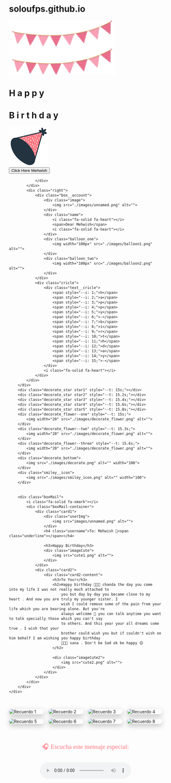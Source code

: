 # soloufps.github.io
<!DOCTYPE html>
<html lang="en">

<head>
    <meta charset="UTF-8">
    <meta name="viewport" content="width=device-width, initial-scale=1.0">
    <meta name="title" content="Happy Birthday Website 2.0 | Aoudumber Bade">
    <meta name="github" content="https://github.com/Aoudumber-Bade">
    <title>Mehwish Birthday</title>
    <link rel="stylesheet" href="style.css">
    <link rel="stylesheet" href="https://cdnjs.cloudflare.com/ajax/libs/font-awesome/6.5.1/css/all.min.css"
        integrity="sha512-DTOQO9RWCH3ppGqcWaEA1BIZOC6xxalwEsw9c2QQeAIftl+Vegovlnee1c9QX4TctnWMn13TZye+giMm8e2LwA=="
        crossorigin="anonymous" referrerpolicy="no-referrer" />
    <link
        href="https://fonts.googleapis.com/css2?family=Dancing+Script:wght@500;700&family=Poppins:wght@400;600&display=swap"
        rel="stylesheet">
    <script src="https://code.jquery.com/jquery-3.7.1.min.js"
        integrity="sha256-/JqT3SQfawRcv/BIHPThkBvs0OEvtFFmqPF/lYI/Cxo=" crossorigin="anonymous"></script>
</head>

<body>
    <div id="wrapper">
        <div class="flag__birthday">
            <img src="./images/1.png" alt="" width="350" class="flag__left">
            <img src="./images/1.png" alt="" width="350" class="flag__right">
        </div>
        <div class="content">
            <div class="left">
                <div class="title">
                    <h1 class="happy">
                        <span style="--t: 4s;">H</span>
                        <span style="--t: 4.2s;">a</span>
                        <span style="--t: 4.4s;">p</span>
                        <span style="--t: 4.6s;">p</span>
                        <span style="--t: 4.8s;">y</span>
                    </h1>
                    <h1 class="birthday">
                        <span style="--t: 5s;">B</span>
                        <span style="--t: 5.2s;">i</span>
                        <span style="--t: 5.4s;">r</span>
                        <span style="--t: 5.6s;">t</span>
                        <span style="--t: 5.8s;">h</span>
                        <span style="--t: 6s;">d</span>
                        <span style="--t: 6.2s;">a</span>
                        <span style="--t: 6.4s;">y</span>
                    </h1>
                    <div class="hat">
                        <img src="./images/hat.png" alt="" width="130">
                    </div>
                </div>
                <div class="date__of__birth">
                    <span></span>
                </div>
                <div class="btn">
                    <button id="btn__letter">
                        <div class="mail">
                            Click Here Mehwish
                            <i class="fa-regular fa-envelope"></i>
                        </div>
                    </button>

                </div>
            </div>
            <div class="right">
                <div class="box__account">
                    <div class="image">
                        <img src="./images/unnamed.png" alt="">
                    </div>
                    <div class="name">
                        <i class="fa-solid fa-heart"></i>
                        <span>Dear Mehwish</span>
                        <i class="fa-solid fa-heart"></i>
                    </div>
                    <div class="balloon_one">
                        <img width="100px" src="./images/balloon1.png" alt="">
                    </div>
                    <div class="balloon_two">
                        <img width="100px" src="./images/balloon2.png" alt="">
                    </div>
                </div>
                <div class="cricle">
                    <div class="text__cricle">
                        <span style="--i: 1;">h</span>
                        <span style="--i: 2;">a</span>
                        <span style="--i: 3;">p</span>
                        <span style="--i: 4;">p</span>
                        <span style="--i: 5;">y</span>
                        <span style="--i: 6;">-</span>
                        <span style="--i: 7;">b</span>
                        <span style="--i: 8;">i</span>
                        <span style="--i: 9;">r</span>
                        <span style="--i: 10;">t</span>
                        <span style="--i: 11;">h</span>
                        <span style="--i: 12;">d</span>
                        <span style="--i: 13;">a</span>
                        <span style="--i: 14;">y</span>
                        <span style="--i: 15;">-</span>
                    </div>
                    <i class="fa-solid fa-heart"></i>
                </div>
            </div>
        </div>
        <div class="decorate_star star1" style="--t: 15s;"></div>
        <div class="decorate_star star2" style="--t: 15.2s;"></div>
        <div class="decorate_star star3" style="--t: 15.4s;"></div>
        <div class="decorate_star star4" style="--t: 15.6s;"></div>
        <div class="decorate_star star5" style="--t: 15.8s;"></div>
        <div class="decorate_flower--one" style="--t: 15s;">
            <img width="20" src="./images/decorate_flower.png" alt="">
        </div>
        <div class="decorate_flower--two" style="--t: 15.3s;">
            <img width="20" src="./images/decorate_flower.png" alt="">
        </div>
        <div class="decorate_flower--three" style="--t: 15.6s;">
            <img width="20" src="./images/decorate_flower.png" alt="">
        </div>
        <div class="decorate_bottom">
            <img src="./images/decorate.png" alt="" width="100">
        </div>
        <div class="smiley__icon">
            <img src="./images/smiley_icon.png" alt="" width="100">
        </div>


        <div class="boxMail">
            <i class="fa-solid fa-xmark"></i>
            <div class="boxMail-container">
                <div class="card1">
                    <div class="userImg">
                        <img src="images/unnamed.png" alt="">
                    </div>
                    <h4 class="username">To: Mehwish 💖<span class="underline"></span></h4>

                    <h3>Happy Birthday</h3>
                    <div class="imageCute">
                        <img src="cute1.png" alt="">
                    </div>
                </div>
                <div class="card2">
                    <div class="card2-content">
                        <h3>To You!</h3>
                        <h2>Happy birthday 🥳🎂🥳 chanda the day you come into my life I was not really much attached to
                            you but day by day you became close to my heart . And now you are truly my younger sister. I
                            wish I could remove some of the pain from your life which you are bearing alone. But you're
                            always welcome 🤗 you can talk anytime you want to talk specially those which you can't say
                            to others. And this year your all dreams come true . I wish that your
                            brother could wish you but if couldn't wish on him behalf I am wishing you happy birthday
                            🎈🎂🎈 sana . Don't be Sad ok be happy 😌
                        </h2>

                        <div class="imageCute2">
                            <img src="cute2.png" alt="">
                        </div>
                    </div>
                </div>
            </div>
        </div>
    </div>

</body>
<script>
    let datetxt = "27 May";
    let datatxtletter = "My love. You are a very special girl. I always silently thank you for coming into my life. Today, I wish you all the best, lots of health, and lots of joy. I always hope we will celebrate many more birthdays like this together. Happy birthday to you.💕";
    let titleLetter = "To you";
    let charArrDate = datetxt.split('');
    let charArrDateLetter = datatxtletter.split('');
    let charArrTitle = titleLetter.split('');
    let currentIndex = 0;
    let currentIndexLetter = 0;
    let currentIndexTitle = 0;
    let date__of__birth = document.querySelector(".date__of__birth span");
    let text__letter = document.querySelector(".text__letter p");
    setTimeout(function () {
        timeDatetxt = setInterval(function () {
            if (currentIndex < charArrDate.length) {
                date__of__birth.textContent += charArrDate[currentIndex];
                currentIndex++;
            }
            else {
                let i = document.createElement("i");
                i.className = "fa-solid fa-star"
                document.querySelector(".date__of__birth").prepend(i)
                document.querySelector(".date__of__birth").appendChild(i.cloneNode(true))
                clearInterval(timeDatetxt)
            }
        }, 100)
    }, 12000)

    var intervalContent;
    var intervalTitle;
    $("#btn__letter").on("click", function () {
        $(".box__letter").slideDown()
        setTimeout(function () {
            $(".letter__border").slideDown();
        }, 1000)
        setTimeout(function () {
            intervalTitle = setInterval(function () {
                if (currentIndexTitle < charArrTitle.length) {
                    document.querySelector(".title__letter").textContent += charArrTitle[currentIndexTitle];
                    let i = document.createElement("i");
                    i.className = "fa-solid fa-heart"
                    document.querySelector(".title__letter").appendChild(i)
                    currentIndexTitle++;
                }
                else {
                    clearInterval(intervalTitle)
                }
            }, 100)
        }, 2000)
        setTimeout(function () {
            document.querySelector("#heart__letter").classList.add("animationOp");
            document.querySelector(".love__img").classList.add("animationOp");
            document.querySelector("#mewmew").classList.add("animationOp");
        }, 2800)
        setTimeout(function () {
            document.querySelectorAll(".heart").forEach((item) => {
                item.classList.add("animation")
            })
        }, 3500)
        setTimeout(function () {
            intervalContent = setInterval(function () {
                if (currentIndexLetter < charArrDateLetter.length) {
                    text__letter.textContent += charArrDateLetter[currentIndexLetter];
                    currentIndexLetter++;
                }
                else {
                    clearInterval(intervalContent)
                }
            }, 50)
        }, 6000)
    })
    $(".close").on("click", function () {
        clearInterval(intervalContent)
        document.querySelector(".title__letter").textContent = "";
        text__letter.textContent = "";
        currentIndexLetter = 0
        currentIndexTitle = 0
        document.querySelector("#heart__letter").classList.remove("animationOp");
        document.querySelector(".love__img").classList.remove("animationOp");
        document.querySelector("#mewmew").classList.remove("animationOp");
        document.querySelectorAll(".heart").forEach((item) => {
            item.classList.remove("animation")
        })
        $(".box__letter").slideUp();
        $(".letter__border").slideUp();
    })



    let mailBox = document.querySelector('.mail')
    let boxmail = document.querySelector('.boxMail')
    var close = document.querySelector('.fa-xmark')
    mailBox.onclick = function () {
        mailBox.classList.toggle('active')
        boxmail.classList.add('active')
    }

    close.addEventListener('click', function () {
        boxmail.classList.remove('active')
    })
</script>

<div class="collage">
    <img src="images/collage1.jpg" alt="Recuerdo 1">
    <img src="images/collage2.jpg" alt="Recuerdo 2">
    <img src="images/collage3.jpg" alt="Recuerdo 3">
    <img src="images/collage4.jpg" alt="Recuerdo 4">
    <img src="images/collage5.jpg" alt="Recuerdo 5">
    <img src="images/collage6.jpg" alt="Recuerdo 6">
    <img src="images/collage7.jpg" alt="Recuerdo 7">
    <img src="images/collage8.jpg" alt="Recuerdo 8">
</div>

<!-- 🎧 Audio final -->
<div class="audio-final">
    <p>🎧 Escucha este mensaje especial:</p>
    <audio controls>
        <source src="mensaje-final.mp3" type="audio/mpeg">
        Tu navegador no soporta audio.
    </audio>
</div>

<style>
/* 🎼 Collage */
.collage {
    display: grid;
    grid-template-columns: repeat(4, 1fr);
    gap: 15px;
    margin: 50px auto;
    max-width: 900px;
}
.collage img {
    width: 100%;
    border-radius: 20px;
    box-shadow: 0 6px 18px rgba(0,0,0,0.25);
    transition: transform .3s ease-in-out, box-shadow .3s ease-in-out;
}
.collage img:hover {
    transform: scale(1.05);
    box-shadow: 0 10px 25px rgba(0,0,0,0.3);
}

/* 🎧 Audio final */
.audio-final {
    text-align: center;
    margin: 60px 0;
    font-size: 1.3rem;
    font-family: 'Dancing Script', cursive;
    color: #FF7882;
    animation: fadeIn 2s ease-in-out;
}
.audio-final audio {
    margin-top: 10px;
}
@keyframes fadeIn {
    from {opacity: 0;}
    to {opacity: 1;}
}
</style>


</html>
